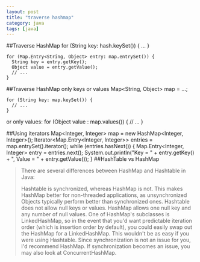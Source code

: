 ```yaml
---
layout: post
title: "traverse hashmap"
category: java
tags: [java]
---
```

##Traverse HashMap
    for (String key: hash.keySet()) {
      ...
    }
    
    for (Map.Entry<String, Object> entry: map.entrySet()) {
      String key = entry.getKey();
      Object value = entry.getValue();
      // ...
    }
    
##Traverse HashMap only keys or values
    Map<String, Object> map = ...;
    
    for (String key: map.keySet()) {
      // ...
    }
or only values:
    for (Object value : map.values()) {
      // ...
    }
    
##Using iterators
    Map<Integer, Integer> map = new HashMap<Integer, Integer>();
    Iterator<Map.Entry<Integer, Integer>> entries = map.entrySet().iterator();
    while (entries.hasNext()) {
      Map.Entry<Integer, Integer> entry = entries.next();
      System.out.println("Key = " + entry.getKey() + ", Value = " + entry.getValue());
    }
##HashTable vs HashMap
> There are several differences between HashMap and Hashtable in Java:
> 
> Hashtable is synchronized, whereas HashMap is not. This makes HashMap better for non-threaded applications, as unsynchronized Objects typically perform better than synchronized ones.
> Hashtable does not allow null keys or values. HashMap allows one null key and any number of null values.
> One of HashMap's subclasses is LinkedHashMap, so in the event that you'd want predictable iteration order (which is insertion order by default), you could easily swap out the HashMap for a LinkedHashMap. This wouldn't be as easy if you were using Hashtable.
> Since synchronization is not an issue for you, I'd recommend HashMap. If synchronization becomes an issue, you may also look at ConcurrentHashMap.
